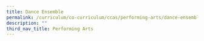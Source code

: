 ```yaml
---
title: Dance Ensemble
permalink: /curriculum/co-curriculum/ccas/performing-arts/dance-ensemble/
description: ""
third_nav_title: Performing Arts
---
```

